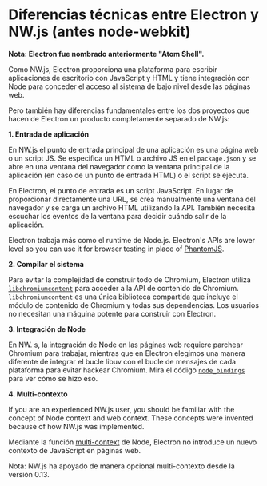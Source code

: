 # Diferencias técnicas entre Electron y NW.js (antes node-webkit)

__Nota: Electron fue nombrado anteriormente "Atom Shell".__

Como NW.js, Electron proporciona una plataforma para escribir aplicaciones de escritorio con JavaScript y HTML y tiene integración con Node para conceder el acceso al sistema de bajo nivel desde las páginas web.

Pero también hay diferencias fundamentales entre los dos proyectos que hacen de Electron un producto completamente separado de NW.js:

__1. Entrada de aplicación__

En NW.js el punto de entrada principal de una aplicación es una página web o un script JS. Se especifica un HTML o archivo JS en el `package.json` y se abre en una ventana del navegador como la ventana principal de la aplicación (en caso de un punto de entrada HTML) o el script se ejecuta.

En Electron, el punto de entrada es un script JavaScript. En lugar de proporcionar directamente una URL, se crea manualmente una ventana del navegador y se carga un archivo HTML utilizando la API. También necesita escuchar los eventos de la ventana para decidir cuándo salir de la aplicación.

Electron trabaja más como el runtime de Node.js. Electron's APIs are lower level so you can use it for browser testing in place of [PhantomJS](http://phantomjs.org/).

__2. Compilar el sistema__

Para evitar la complejidad de construir todo de Chromium, Electron utiliza [`libchromiumcontent`](https://github.com/electron/libchromiumcontent) para acceder a la API de contenido de Chromium. `libchromiumcontent` es una única biblioteca compartida que incluye el módulo de contenido de Chromium y todas sus dependencias. Los usuarios no necesitan una máquina potente para construir con Electron.

__3. Integración de Node__

En NW. s, la integración de Node en las páginas web requiere parchear Chromium para trabajar, mientras que en Electron elegimos una manera diferente de integrar el bucle libuv con el bucle de mensajes de cada plataforma para evitar hackear Chromium. Mira el código [`node_bindings`](https://github.com/electron/electron/tree/master/atom/common) para ver cómo se hizo eso.

__4. Multi-contexto__

If you are an experienced NW.js user, you should be familiar with the concept of Node context and web context. These concepts were invented because of how NW.js was implemented.

Mediante la función [multi-context](https://github.com/nodejs/node-v0.x-archive/commit/756b622) de Node, Electron no introduce un nuevo contexto de JavaScript en páginas web.

Nota: NW.js ha apoyado de manera opcional multi-contexto desde la versión 0.13.
